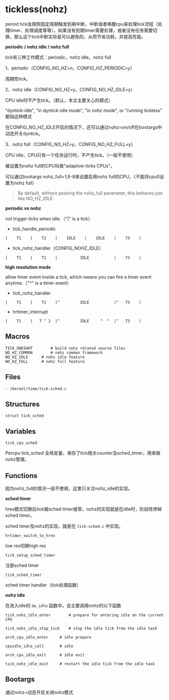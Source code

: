# tickless(nohz)

peroid tick会按照固定周期触发到期中断，中断或者唤醒cpu来处理tick流程（处理timer、处理调度等等）。如果没有到期timer需要处理，或者没有任务需要切换，那么这个tick中断实际是可以避免的，从而节省功耗，并提高性能。

**periodic / nohz idle / nohz full**

tick有三种工作模式：periodic，nohz idle，nohz full

1、periodic（CONFIG_NO_HZ=n，CONFIG_HZ_PERIODIC=y）

周期性tick。

2、nohz idle（CONFIG_NO_HZ=y，CONFIG_NO_HZ_IDLE=y）

CPU idle时不产生tick。（默认，本文主要关心的模式）

"dyntick-idle", "in dyntick-idle mode", "in nohz mode", or "running tickless" 都指这种模式

在CONFIG_NO_HZ_IDLE开启的情况下，还可以通过nohz=on/off在bootargs中动态开关dyntick。

3、nohz full（CONFIG_NO_HZ=y，CONFIG_NO_HZ_FULL=y）

CPU idle、CPU只有一个任务运行时，不产生tick。（一般不使用）

被设置为nohz full的CPU叫做"adaptive-ticks CPUs"。

可以通过bootargs nohz_full=1,6-8来设置启用nohz full的CPU。（不能将cpu0设置为nohz full）

> By default, without passing the nohz_full parameter, this behaves just like NO_HZ_IDLE.

**periodic vs nohz**

not trigger ticks when idle.（"|" is a tick）

- tick_handle_periodic

```
|    T1    |    T2    |    IDLE    |    IDLE    |    T3    |
```

- tick_nohz_handler（CONFIG_NOHZ_IDLE）

```
|    T1    |    T2    |          IDLE           |    T3    |
```

**high resolution mode**

allow timer event inside a tick, which means you can fire a timer event anytime.（"^" is a timer event）

- tick_nohz_handler

```
|    T1    |    T2    |^         IDLE           |^   T3    |
```

- hrtimer_interrupt

```
|    T1    |   T ^ 2  |^         IDLE     ^  ^  |^   T3    |
```

## Macros

```
TICK_ONESHOT		# build nohz related source files
NO_HZ_COMMON		# nohz common framework
NO_HZ_IDLE		# nohz idle feature
NO_HZ_FULL		# nohz full feature
```

## Files

```
- /kernel/time/tick-sched.c
```

## Structures

`struct tick_sched`

## Variables

`tick_cpu_sched`

Percpu tick_sched 全局变量，保存了tick相关counter及sched_timer，用来做nohz管理。

## Functions

因为nohz_full的情况一般不使用，这里只关注nohz_idle的实现。

**sched timer**

hres模式切换后tick被sched timer接管，nohz的实现就是在idle时，阶段性停掉sched timer。

sched timer及nohz的实现，就是在 `tick-sched.c` 中实现。

`hrtimer_switch_to_hres`

low res切换high res

`tick_setup_sched_timer`

注册sched timer

`tick_sched_timer`

sched timer handler（tick处理函数）

**nohz idle**

在进入idle的 `do_idle` 函数中，会主要调用nohz的以下函数

```
tick_nohz_idle_enter		# prepare for entering idle on the current CPU

tick_nohz_idle_stop_tick	# stop the idle tick from the idle task

arch_cpu_idle_enter		# idle prepare

cpuidle_idle_call		# idle

arch_cpu_idle_exit		# idle exit

tick_nohz_idle_exit		# restart the idle tick from the idle task
```

## Bootargs

通过nohz=动态开启关闭nohz模式